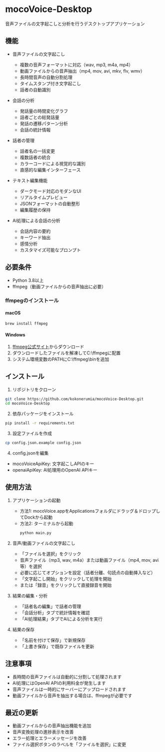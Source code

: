 # mocoVoice-Desktop

音声ファイルの文字起こしと分析を行うデスクトップアプリケーション

## 機能

- 音声ファイルの文字起こし
  - 複数の音声フォーマットに対応（wav, mp3, m4a, mp4）
  - 動画ファイルからの音声抽出（mp4, mov, avi, mkv, flv, wmv）
  - 長時間音声の自動分割処理
  - タイムスタンプ付き文字起こし
  - 話者の自動識別

- 会話の分析
  - 発話量の時間変化グラフ
  - 話者ごとの総発話量
  - 発話の遷移パターン分析
  - 会話の統計情報

- 話者の管理
  - 話者名の一括変更
  - 複数話者の統合
  - カラーコードによる視覚的な識別
  - 直感的な編集インターフェース

- テキスト編集機能
  - ダークモード対応のモダンなUI
  - リアルタイムプレビュー
  - JSONフォーマットの自動整形
  - 編集履歴の保持

- AI処理による会話の分析
  - 会話内容の要約
  - キーワード抽出
  - 感情分析
  - カスタマイズ可能なプロンプト

## 必要条件

- Python 3.8以上
- ffmpeg（動画ファイルからの音声抽出に必要）

### ffmpegのインストール

#### macOS
```bash
brew install ffmpeg
```

#### Windows
1. [ffmpeg公式サイト](https://www.ffmpeg.org/download.html)からダウンロード
2. ダウンロードしたファイルを解凍してC:\ffmpegに配置
3. システム環境変数のPATHにC:\ffmpeg\binを追加

## インストール

1. リポジトリをクローン
```bash
git clone https://github.com/kokonerumia/mocoVoice-Desktop.git
cd mocoVoice-Desktop
```

2. 依存パッケージをインストール
```bash
pip install -r requirements.txt
```

3. 設定ファイルを作成
```bash
cp config.json.example config.json
```

4. config.jsonを編集
- mocoVoiceApiKey: 文字起こしAPIのキー
- openaiApiKey: AI処理用のOpenAI APIキー

## 使用方法

1. アプリケーションの起動
   - 方法1: mocoVoice.appをApplicationsフォルダにドラッグ＆ドロップしてDockから起動
   - 方法2: ターミナルから起動
     ```bash
     python main.py
     ```

2. 音声/動画ファイルの文字起こし
   - 「ファイルを選択」をクリック
   - 音声ファイル（mp3, wav, m4a）または動画ファイル（mp4, mov, avi等）を選択
   - 必要に応じてオプションを設定（話者分離、句読点の自動挿入など）
   - 「文字起こし開始」をクリックして処理を開始
   - または「録音」をクリックして直接録音を開始

3. 結果の編集・分析
   - 「話者名の編集」で話者の管理
   - 「会話分析」タブで統計情報を確認
   - 「AI処理結果」タブでAIによる分析を実行

4. 結果の保存
   - 「名前を付けて保存」で新規保存
   - 「上書き保存」で既存ファイルを更新

## 注意事項

- 長時間の音声ファイルは自動的に分割して処理されます
- AI処理にはOpenAI APIの利用料金が発生します
- 音声ファイルは一時的にサーバーにアップロードされます
- 動画ファイルから音声を抽出する場合は、ffmpegが必要です

## 最近の更新

- 動画ファイルからの音声抽出機能を追加
- 音声変換処理の進捗表示を改善
- エラー処理とエラーメッセージを改善
- ファイル選択ボタンのラベルを「ファイルを選択」に変更
